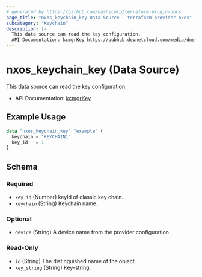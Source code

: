 ```yaml
---
# generated by https://github.com/hashicorp/terraform-plugin-docs
page_title: "nxos_keychain_key Data Source - terraform-provider-nxos"
subcategory: "Keychain"
description: |-
  This data source can read the key configuration.
  API Documentation: kcmgrKey https://pubhub.devnetcloud.com/media/dme-docs-10-2-2/docs/Security%20and%20Policing/kcmgr:kcmgrKey/
---
```


# nxos_keychain_key (Data Source)

This data source can read the key configuration.

- API Documentation: [kcmgrKey](https://pubhub.devnetcloud.com/media/dme-docs-10-2-2/docs/Security%20and%20Policing/kcmgr:kcmgrKey/)

## Example Usage

```terraform
data "nxos_keychain_key" "example" {
  keychain = "KEYCHAIN1"
  key_id   = 1
}
```

<!-- schema generated by tfplugindocs -->
## Schema

### Required

- `key_id` (Number) keyId of classic key chain.
- `keychain` (String) Keychain name.

### Optional

- `device` (String) A device name from the provider configuration.

### Read-Only

- `id` (String) The distinguished name of the object.
- `key_string` (String) Key-string.
